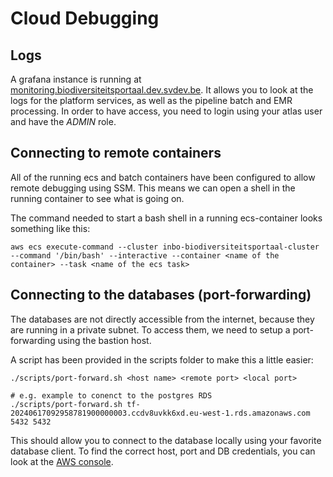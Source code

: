 # Cloud Debugging

## Logs
A grafana instance is running at [monitoring.biodiversiteitsportaal.dev.svdev.be](https://monitoring.biodiversiteitsportaal.dev.svdev.be/).
It allows you to look at the logs for the platform services, as well as the pipeline batch and EMR processing.
In order to have access, you need to login using your atlas user and have the _ADMIN_ role.

## Connecting to remote containers
All of the running ecs and batch containers have been configured to allow remote debugging using SSM.
This means we can open a shell in the running container to see what is going on.

The command needed to start a bash shell in a running ecs-container looks something like this:
```commandline
aws ecs execute-command --cluster inbo-biodiversiteitsportaal-cluster --command '/bin/bash' --interactive --container <name of the container> --task <name of the ecs task>
```

## Connecting to the databases (port-forwarding)
The databases are not directly accessible from the internet, because they are running in a private subnet.
To access them, we need to setup a port-forwarding using the bastion host.

A script has been provided in the scripts folder to make this a little easier:
```commandline
./scripts/port-forward.sh <host name> <remote port> <local port>

# e.g. example to conenct to the postgres RDS
./scripts/port-forward.sh tf-20240617092958781900000003.ccdv8uvkk6xd.eu-west-1.rds.amazonaws.com 5432 5432
```

This should allow you to connect to the database locally using your favorite database client.
To find the correct host, port and DB credentials, you can look at the [AWS console](https://eu-west-1.console.aws.amazon.com/rds/home?region=eu-west-1).